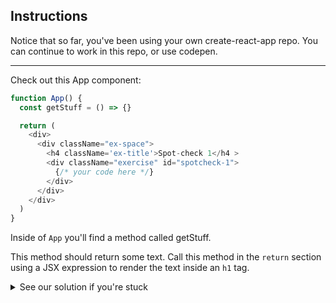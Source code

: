 
## Instructions

Notice that so far, you've been using your own create-react-app repo. You can continue to work in this repo, or use codepen.
 
***

Check out this App component:

```js
function App() {
  const getStuff = () => {}

  return (
    <div>
      <div className="ex-space">
        <h4 className='ex-title'>Spot-check 1</h4 >
        <div className="exercise" id="spotcheck-1">
          {/* your code here */}
        </div>
      </div>
    </div>
  )
}
```

Inside of `App`  you'll find a method called  getStuff.

  

This method should return some text. Call this method in  the `return` section using a JSX expression to render the text inside an  `h1`  tag.

  

<details>
  <summary>
     See our solution if you're stuck
  </summary>

```
function App() {
  const getStuff = () => "Wild function'ed text"

  return (
    <div>
      <div className="ex-space">
        <h4 className='ex-title'>Spot-check 1</h4 >
        <div className="exercise" id="spotcheck-1">
          <h1>Stuff: {getStuff()}</h1>
        </div>
      </div>
    </div>
  )
}
```
</details>

